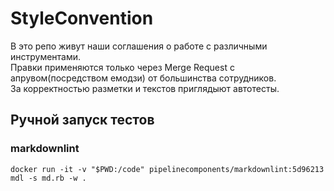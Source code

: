 # StyleConvention

В это репо живут наши соглашения о работе с различными инструментами.  
Правки применяются только через Merge Request с апрувом(посредством емодзи) от большинства сотрудников.  
За корректностью разметки и текстов приглядыют автотесты.

## Ручной запуск тестов

### markdownlint

`docker run -it -v "$PWD:/code" pipelinecomponents/markdownlint:5d96213 mdl -s md.rb -w .`

